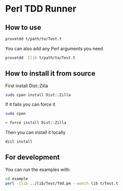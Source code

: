 # Perl TDD Runner

## How to use

```bash
provetdd t/path/to/Test.t
```

You can also add any Perl arguments you need

```bash
provetdd -Ilib t/path/to/Test.t
```

## How to install it from source

First install Dist::Zilla

```bash
sudo cpan install Dist::Zilla
```

If it fails you can force it

```bash
sudo cpan

> force install Dist::Zilla
```

Then you can install it locally

```bash
dzil install
```

## For development

You can run the examples with:

```bash
cd example
perl -Ilib ../lib/Test/Tdd.pm --watch lib t/Test.t
```
